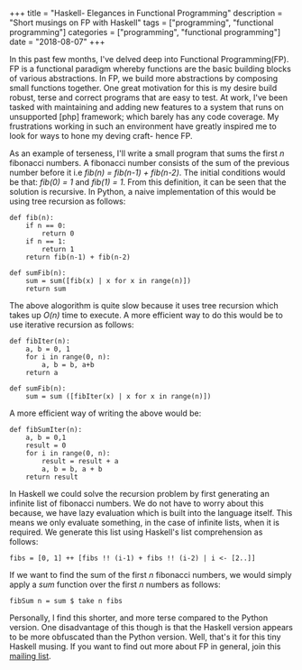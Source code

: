 +++
title = "Haskell- Elegances in Functional Programming"
description = "Short musings on FP with Haskell"
tags = ["programming", "functional programming"]
categories = ["programming", "functional programming"]
date = "2018-08-07"
+++

In this past few months, I've delved deep into Functional Programming(FP). FP is a functional paradigm whereby functions are the basic building blocks of various abstractions. In FP, we build more abstractions by composing small functions together. One great motivation for this is my desire build robust, terse and correct programs that are easy to test. At work, I've been tasked with maintaining and adding new features to a system that runs on unsupported [php] framework; which barely has any code coverage. My frustrations working in such an environment have greatly inspired me to look for ways to hone my deving craft- hence FP.

As an example of terseness, I'll write a small program that sums the first *n* fibonacci numbers. A fibonacci number consists of the sum of the previous number before it i.e *fib(n) = fib(n-1) + fib(n-2)*. The initial conditions would be that: *fib(0) = 1* and *fib(1) = 1*. From this definition, it can be seen that the solution is recursive. In Python, a naive implementation of this would be using tree recursion as follows:

```
def fib(n):
	if n == 0:
		return 0
	if n == 1:
		return 1
	return fib(n-1) + fib(n-2)
	
def sumFib(n):
	sum = sum([fib(x) | x for x in range(n)])
	return sum
```
The above alogorithm is quite slow because it uses tree recursion which takes up *O(n)* time to execute. A more efficient way to do this would be to use iterative recursion as follows:

```
def fibIter(n):
	a, b = 0, 1
	for i in range(0, n):
		a, b = b, a+b
	return a

def sumFib(n):
	sum = sum ([fibIter(x) | x for x in range(n)])
```

A more efficient way of writing the above would be:

```
def fibSumIter(n):
	a, b = 0,1
	result = 0
	for i in range(0, n):
		result = result + a
		a, b = b, a + b
	return result
```

In Haskell we could solve the recursion problem by first generating an infinite list of fibonacci numbers. We do not have to worry about this because, we have lazy evaluation which is built into the language itself. This means we only evaluate something, in the case of infinite lists, when it is required. We generate this list using Haskell's list comprehension as follows:

```
fibs = [0, 1] ++ [fibs !! (i-1) + fibs !! (i-2) | i <- [2..]]
```

If we want to find the sum of the first *n* fibonacci numbers, we would simply apply a *sum* function over the first *n* numbers as follows:

```
fibSum n = sum $ take n fibs
```

Personally, I find this shorter, and more terse compared to the Python version. One disadvantage of this though is that the Haskell version appears to be more obfuscated than the Python version. Well, that's it for this tiny Haskell musing. If you want to find out more about FP in general, join this [mailing list](https://groups.google.com/forum/#!forum/nairobi-functional-programming-community).
